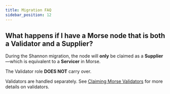 ```yaml
---
title: Migration FAQ
sidebar_position: 12
---
```


## What happens if I have a Morse node that is both a Validator and a Supplier?

During the Shannon migration, the node will **only** be claimed as a **Supplier**—which is equivalent to a **Servicer** in Morse.

The Validator role **DOES NOT** carry over.

Validators are handled separately. See [Claiming Morse Validators](./9_claiming_validator.md) for more details on validators.
